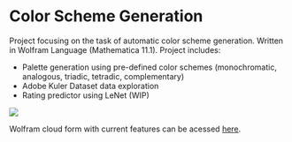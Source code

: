 # Color Scheme Generation

Project focusing on the task of automatic color scheme generation. Written in Wolfram Language (Mathematica 11.1).
Project includes:

* Palette generation using pre-defined color schemes (monochromatic, analogous, triadic, tetradic, complementary)
* Adobe Kuler Dataset data exploration
* Rating predictor using LeNet (WIP)

<img src="https://i.imgur.com/Bpddo8D.jpg">

Wolfram cloud form with current features can be acessed [here](https://www.wolframcloud.com/objects/01bf6f55-bb07-4c3c-aabb-a3f5ffa74222).
